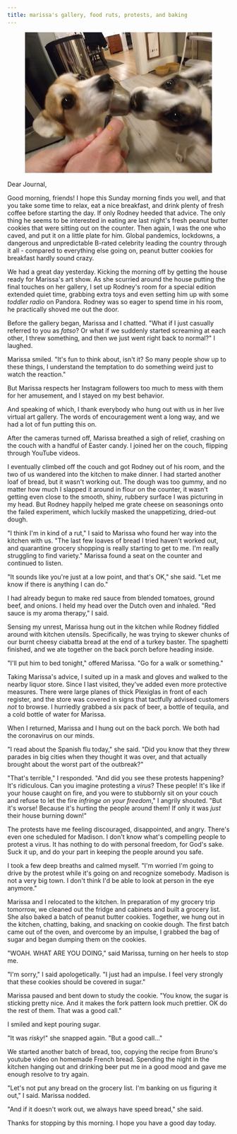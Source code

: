 ```yaml
---
title: marissa's gallery, food ruts, protests, and baking
---
```


<figure>
  <a href="/images/banners/2020-04-19.jpg">
    <img alt="banner" src="/images/banners/2020-04-19.jpg"/>
  </a>
</figure>

Dear Journal,

Good morning, friends!  I hope this Sunday morning finds you well, and
that you take some time to relax, eat a nice breakfast, and drink
plenty of fresh coffee before starting the day.  If only Rodney heeded
that advice.  The only thing he seems to be interested in eating are
last night's fresh peanut butter cookies that were sitting out on the
counter.  Then again, I was the one who caved, and put it on a little
plate for him.  Global pandemics, lockdowns, a dangerous and
unpredictable B-rated celebrity leading the country through it all -
compared to everything else going on, peanut butter cookies for
breakfast hardly sound crazy.

We had a great day yesterday.  Kicking the morning off by getting the
house ready for Marissa's art show.  As she scurried around the house
putting the final touches on her gallery, I set up Rodney's room for a
special edition extended quiet time, grabbing extra toys and even
setting him up with some _toddler radio_ on Pandora.  Rodney was so
eager to spend time in his room, he practically shoved me out the
door.

Before the gallery began, Marissa and I chatted.  "What if I just
casually referred to you as _fatso_?  Or what if we suddenly started
screaming at each other, I threw something, and then we just went
right back to normal?" I laughed.

Marissa smiled.  "It's fun to think about, isn't it?  So many people
show up to these things, I understand the temptation to do something
weird just to watch the reaction."

But Marissa respects her Instagram followers too much to mess with
them for her amusement, and I stayed on my best behavior.

And speaking of which, I thank everybody who hung out with us in her
live virtual art gallery.  The words of encouragement went a long way,
and we had a lot of fun putting this on.

After the cameras turned off, Marissa breathed a sigh of relief,
crashing on the couch with a handful of Easter candy.  I joined her on
the couch, flipping through YouTube videos.

I eventually climbed off the couch and got Rodney out of his room, and
the two of us wandered into the kitchen to make dinner.  I had started
another loaf of bread, but it wasn't working out.  The dough was too
gummy, and no matter how much I slapped it around in flour on the
counter, it wasn't getting even close to the smooth, shiny, rubbery
surface I was picturing in my head.  But Rodney happily helped me
grate cheese on seasonings onto the failed experiment, which luckily
masked the unappetizing, dried-out dough.

"I think I'm in kind of a rut," I said to Marissa who found her way
into the kitchen with us.  "The last few loaves of bread I tried
haven't worked out, and quarantine grocery shopping is really starting
to get to me.  I'm really struggling to find variety."  Marissa found
a seat on the counter and continued to listen.

"It sounds like you're just at a low point, and that's OK," she said.
"Let me know if there is anything I can do."

I had already begun to make red sauce from blended tomatoes, ground
beef, and onions.  I held my head over the Dutch oven and inhaled.
"Red sauce is my aroma therapy," I said.

Sensing my unrest, Marissa hung out in the kitchen while Rodney
fiddled around with kitchen utensils.  Specifically, he was trying to
skewer chunks of our burnt cheesy ciabatta bread at the end of a
turkey baster.  The spaghetti finished, and we ate together on the
back porch before heading inside.

"I'll put him to bed tonight," offered Marissa.  "Go for a walk or
something."

Taking Marissa's advice, I suited up in a mask and gloves and walked
to the nearby liquor store.  Since I last visited, they've added even
more protective measures.  There were large planes of thick Plexiglas
in front of each register, and the store was covered in signs that
tactfully advised customers _not_ to browse.  I hurriedly grabbed a
six pack of beer, a bottle of tequila, and a cold bottle of water for
Marissa.

When I returned, Marissa and I hung out on the back porch.  We both
had the coronavirus on our minds.

"I read about the Spanish flu today," she said.  "Did you know that
they threw parades in big cities when they thought it was over, and
that actually brought about the worst part of the outbreak?"

"That's terrible," I responded.  "And did you see these protests
happening?  It's ridiculous.  Can you imagine protesting a _virus_?
These people!  It's like if your house caught on fire, and you were to
stubbornly sit on your couch and refuse to let the fire _infringe on
your freedom_," I angrily shouted.  "But it's worse!  Because it's
hurting the people around them!  If only it was _just_ their house
burning down!"

The protests have me feeling discouraged, disappointed, and angry.
There's even one scheduled for Madison.  I don't know what's
compelling people to protest a virus.  It has nothing to do with
personal freedom, for God's sake.  Suck it up, and do your part in
keeping the people around you safe.

I took a few deep breaths and calmed myself.  "I'm worried I'm going
to drive by the protest while it's going on and recognize somebody.
Madison is not a very big town.  I don't think I'd be able to look at
person in the eye anymore."

Marissa and I relocated to the kitchen.  In preparation of my grocery
trip tomorrow, we cleaned out the fridge and cabinets and built a
grocery list.  She also baked a batch of peanut butter cookies.
Together, we hung out in the kitchen, chatting, baking, and snacking
on cookie dough.  The first batch came out of the oven, and overcome
by an impulse, I grabbed the bag of sugar and began dumping them on
the cookies.

"WOAH.  WHAT ARE YOU DOING," said Marissa, turning on her heels to
stop me.

"I'm sorry," I said apologetically.  "I just had an impulse.  I feel
very strongly that these cookies should be covered in sugar."

Marissa paused and bent down to study the cookie.  "You know, the
sugar is sticking pretty nice.  And it makes the fork pattern look
much prettier.  OK do the rest of them.  That was a good call."

I smiled and kept pouring sugar.

"It was _risky_!" she snapped again.  "But a good call..."

We started another batch of bread, too, copying the recipe from
Bruno's youtube video on homemade French bread.  Spending the night in
the kitchen hanging out and drinking beer put me in a good mood and
gave me enough resolve to try again.

"Let's not put any bread on the grocery list.  I'm banking on us
figuring it out," I said.  Marissa nodded.

"And if it doesn't work out, we always have speed bread," she said.

Thanks for stopping by this morning.  I hope you have a good day
today.

